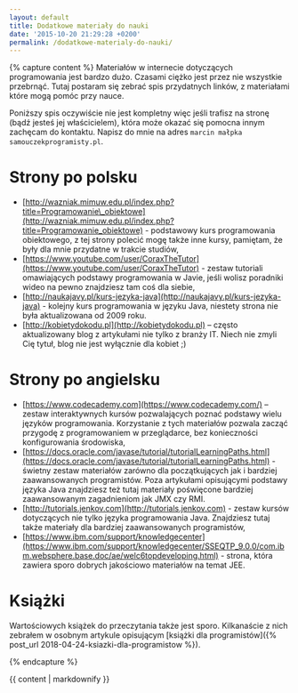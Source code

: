 ```yaml
---
layout: default
title: Dodatkowe materiały do nauki
date: '2015-10-20 21:29:28 +0200'
permalink: /dodatkowe-materialy-do-nauki/
---
```

{% capture content %}
Materiałów w internecie dotyczących programowania jest bardzo dużo. Czasami ciężko jest przez nie wszystkie przebrnąć. Tutaj postaram się zebrać spis przydatnych linków, z materiałami które mogą pomóc przy nauce.

Poniższy spis oczywiście nie jest kompletny więc jeśli trafisz na stronę (bądź jesteś jej właścicielem), która może okazać się pomocna innym zachęcam do kontaktu. Napisz do mnie na adres `marcin małpka samouczekprogramisty.pl`.

# Strony po polsku

- [http://wazniak.mimuw.edu.pl/index.php?title=Programowanie\_obiektowe](http://wazniak.mimuw.edu.pl/index.php?title=Programowanie_obiektowe) - podstawowy kurs programowania obiektowego, z tej strony polecić mogę także inne kursy, pamiętam, że były dla mnie przydatne w trakcie studiów,
- [https://www.youtube.com/user/CoraxTheTutor](https://www.youtube.com/user/CoraxTheTutor) - zestaw tutoriali omawiających podstawy programowania w Javie, jeśli wolisz poradniki wideo na pewno znajdziesz tam coś dla siebie,
- [http://naukajavy.pl/kurs-jezyka-java](http://naukajavy.pl/kurs-jezyka-java) - kolejny kurs programowania w języku Java, niestety strona nie była aktualizowana od 2009 roku.
- [http://kobietydokodu.pl](http://kobietydokodu.pl) – często aktualizowany blog z artykułami nie tylko z branży IT. Niech nie zmyli Cię tytuł, blog nie jest wyłącznie dla kobiet ;)

# Strony po angielsku

- [https://www.codecademy.com](https://www.codecademy.com/) – zestaw interaktywnych kursów pozwalających poznać podstawy wielu języków programowania. Korzystanie z tych materiałów pozwala zacząć przygodę z programowaniem w przeglądarce, bez konieczności konfigurowania środowiska,
- [https://docs.oracle.com/javase/tutorial/tutorialLearningPaths.html](https://docs.oracle.com/javase/tutorial/tutorialLearningPaths.html) - świetny zestaw materiałów zarówno dla początkujących jak i bardziej zaawansowanych programistów. Poza artykułami opisującymi podstawy języka Java znajdziesz też tutaj materiały poświęcone bardziej zaawansowanym zagadnieniom jak JMX czy RMI.
- [http://tutorials.jenkov.com](http://tutorials.jenkov.com) - zestaw kursów dotyczących nie tylko języka programowania Java. Znajdziesz tutaj także materiały dla bardziej zaawansowanych programistów,
- [https://www.ibm.com/support/knowledgecenter](https://www.ibm.com/support/knowledgecenter/SSEQTP_9.0.0/com.ibm.websphere.base.doc/ae/welc6topdeveloping.html) - strona, która zawiera sporo dobrych jakościowo materiałów na temat JEE.

# Książki

Wartościowych książek do przeczytania także jest sporo. Kilkanaście z nich zebrałem w osobnym artykule opisującym [książki dla programistów]({% post_url 2018-04-24-ksiazki-dla-programistow %}).

{% endcapture %}

<div id="main" role="main">
  {{ content | markdownify }}
</div>
